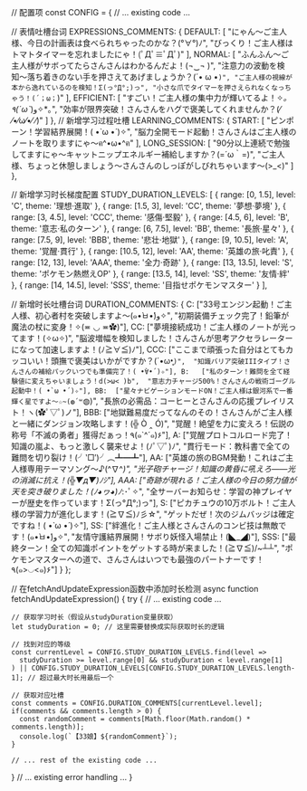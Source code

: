 // 配置项
const CONFIG = {
  // ... existing code ...
  
  // 表情吐槽台词
  EXPRESSIONS_COMMENTS: {
    DEFAULT: [
      "にゃん〜ご主人様、今日の計画表は食べられちゃったのかな？(°∀°)ﾉ",
      "びっくり！ご主人様はトマトタイマーを忘れましたにゃ！(ﾟДﾟ≡ﾟДﾟ)"
    ],
    NORMAL: [
      "ふんふん〜ご主人様がサボってたらさんさんはわかるんだよ！(¬‿¬ )",
      "注意力の波動を検知〜落ち着きのない手を押さえてあげましょうか？(´• ω •`)",
      "ご主人様の視線が本から逸れているのを検知！Σ(っ°Д°;)っ",
      "小さな爪でタイマーを押さえられなくなっちゃう！(´；ω；`)"
    ],
    EFFICIENT: [
      "すごい！ご主人様の集中力が輝いてるよ！✧*｡٩(ˊωˋ*)و✧*｡",
      "効率が限界突破！さんさんをハグで褒美してくれませんか？(⁄ ⁄•⁄ω⁄•⁄ ⁄)"
    ]
  },
  // 新增学习过程吐槽
  LEARNING_COMMENTS: {
    START: [
      "ピンポーン！学習結界展開！( •̀ ω •́ )✧",
      "脳力全開モード起動！さんさんはご主人様のノートを取りますにゃ〜ฅ^•ω•^ฅ"
    ],
    LONG_SESSION: [
      "90分以上連続で勉強してますにゃ〜キャットニップエネルギー補給しますか？(=´ω｀=)",
      "ご主人様、ちょっと休憩しましょう〜さんさんのしっぽがしびれちゃいます〜(>_<)"
    ]
  },

  // 新增学习时长梯度配置
  STUDY_DURATION_LEVELS: [
    { range: [0, 1.5],   level: 'C',   theme: '理想·進取' },
    { range: [1.5, 3],   level: 'CC',  theme: '夢想·夢境' },
    { range: [3, 4.5],   level: 'CCC', theme: '感傷·堅毅' },
    { range: [4.5, 6],   level: 'B',   theme: '意志·私のターン' },
    { range: [6, 7.5],   level: 'BB',  theme: '長旅·星々' },
    { range: [7.5, 9],   level: 'BBB', theme: '悲壮·地獄' },
    { range: [9, 10.5],  level: 'A',   theme: '覚醒·貫行' },
    { range: [10.5, 12], level: 'AA',  theme: '英雄の旅·叱責' },
    { range: [12, 13],   level: 'AAA', theme: '全力·奇跡' },
    { range: [13, 13.5], level: 'S',   theme: 'ポケモン熱燃えOP' },
    { range: [13.5, 14], level: 'SS',  theme: '友情·絆' },
    { range: [14, 14.5], level: 'SSS', theme: '目指せポケモンマスター' }
  ],

  // 新增时长吐槽台词
  DURATION_COMMENTS: {
    C:   ["33号エンジン起動！ご主人様、初心者村を突破しますよ〜(๑•̀ㅂ•́)و✧", 
          "初期装備チェック完了！鉛筆が魔法の杖に変身！✧(≖ ◡ ≖✿)"],
    CC:  ["夢境接続成功！ご主人様のノートが光ってます！(✧ω✧)", 
          "脳波増幅を検知しました！さんさんが思考アクセラレーターになって加速しますよ！(ﾉ≧∀≦)ﾉ"],
    CCC: ["ここまで頑張った自分はとてもカッコいい！頭撫で褒美はいかがですか？(´•ω•̥`)", 
          "知識バリア突破IIIタイプ！さんさんの補給パックいつでも準備完了！( •̀∀•́ )✧"],
    B:   ["私のターン！難問を全て経験値に変えちゃいましょう！d(>ω< )b", 
          "意志力チャージ500%！さんさんの戦術ゴーグル起動中！( •̀ ω •́ )✧"],
    BB:  ["星々ナビゲーションモードON！ご主人様は銀河系で一番輝く星ですよ〜☆~(◍´꒳`◍)", 
          "長旅の必需品：コーヒーとさんさんの応援プレイリスト！ヽ(✿ﾟ▽ﾟ)ノ"],
    BBB: ["地獄難易度だってなんのその！さんさんがご主人様と一緒にダンジョン攻略します！(╬ Ò ‸ Ó)", 
          "覚醒！絶望を力に変えろ！伝説の称号「不滅の勇者」獲得だぁっ！٩(๑`^´๑)۶"],
    A:   ["覚醒プロトコルロード完了！知識の嵐よ、もっと激しく襲来せよ！(ﾉﾟ▽ﾟ)ﾉ", 
          "貫行モード：教科書で全ての難問を切り裂け！(╯‵□′)╯︵┻━┻"],
    AA:  ["英雄の旅のBGM発動！これはご主人様専用テーマソング〜♪(^∇^*)", 
          "光子砲チャージ！知識の黄昏に吼えろ——光の消滅に抗え！(╬▼д▼)ﾉｼ"],
    AAA: ["奇跡が現れる！ご主人様の今日の努力値が天を突き破りました！(ﾉ◕ヮ◕)ﾉ*:･ﾟ✧", 
          "全サーバーお知らせ：学習の神プレイヤーが歴史を作っています！Σ(っ°Д°;)っ"],
    S:   ["ピカチュウの10万ボルト！ご主人様の学習力が進化します！(≧∇≦)ﾉ彡☆", 
          "ゲットだぜ！次のジムバッジは確定ですね！( •̀ ω •́ )✧"],
    SS:  ["絆進化！ご主人様とさんさんのコンビ技は無敵です！(๑•̀ㅂ•́)و✧", 
          "友情守護結界展開！サボり妖怪入場禁止！(◣_◢)"],
    SSS: ["最終ターン！全ての知識ポイントをゲットする時が来ました！(≧∇≦)/~┴┴", 
          "ポケモンマスターへの道で、さんさんはいつでも最強のパートナーです！٩(๑>◡<๑)۶"]
  }
};

// 在fetchAndUpdateExpression函数中添加时长检测
async function fetchAndUpdateExpression() {
  try {
    // ... existing code ...

    // 获取学习时长（假设从studyDuration变量获取）
    let studyDuration = 0; // 这里需要替换成实际获取时长的逻辑

    // 找到对应的等级
    const currentLevel = CONFIG.STUDY_DURATION_LEVELS.find(level => 
      studyDuration >= level.range[0] && studyDuration < level.range[1]
    ) || CONFIG.STUDY_DURATION_LEVELS[CONFIG.STUDY_DURATION_LEVELS.length-1]; // 超过最大时长用最后一个

    // 获取对应吐槽
    const comments = CONFIG.DURATION_COMMENTS[currentLevel.level];
    if(comments && comments.length > 0) {
      const randomComment = comments[Math.floor(Math.random() * comments.length)];
      console.log(`【33娘】${randomComment}`);
    }

    // ... rest of the existing code ...
  }
  // ... existing error handling ...
} 
